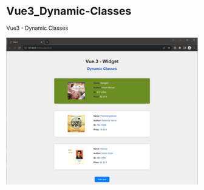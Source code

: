 # Vue3_Dynamic-Classes
Vue3 - Dynamic Classes
<br/><br/>
![Vue3_Dynamic-Classes](https://github.com/Mohsen-Ghandali/Vue3_Dynamic-Classes/blob/master/vue3.png?raw=true)

